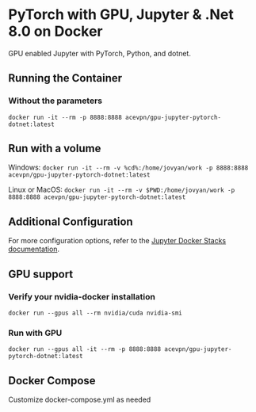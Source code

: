 # PyTorch with GPU, Jupyter & .Net 8.0 on Docker
GPU enabled Jupyter with PyTorch, Python, and dotnet.

## Running the Container

### Without the parameters

`docker run -it --rm -p 8888:8888 acevpn/gpu-jupyter-pytorch-dotnet:latest`

## Run with a volume

Windows:
`docker run -it --rm -v %cd%:/home/jovyan/work -p 8888:8888 acevpn/gpu-jupyter-pytorch-dotnet:latest`

Linux or MacOS:
`docker run -it --rm -v $PWD:/home/jovyan/work -p 8888:8888 acevpn/gpu-jupyter-pytorch-dotnet:latest`

## Additional Configuration
For more configuration options, refer to the [Jupyter Docker Stacks documentation](https://jupyter-docker-stacks.readthedocs.io/en/latest/using/running.html).

## GPU support

### Verify your nvidia-docker installation
`docker run --gpus all --rm nvidia/cuda nvidia-smi`

### Run with GPU
`docker run --gpus all -it --rm -p 8888:8888 acevpn/gpu-jupyter-pytorch-dotnet:latest`

## Docker Compose
Customize docker-compose.yml as needed
